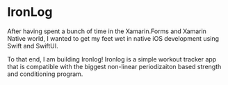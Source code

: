 # IronLog
After having spent a bunch of time in the Xamarin.Forms and Xamarin Native world, I wanted to get my feet wet in native iOS development using Swift and SwiftUI.

To that end, I am building Ironlog!  Ironlog is a simple workout tracker app that is compatible with the biggest non-linear periodizaiton based strength and conditioning program.
